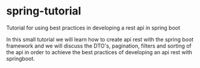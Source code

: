 # spring-tutorial
Tutorial for using best practices in developing a rest api in spring boot

In this small tutorial we will learn how to create api rest with the spring boot framework and we will discuss the DTO's, pagination, filters and sorting of the api in order to achieve the best practices of developing an api rest with springboot.
